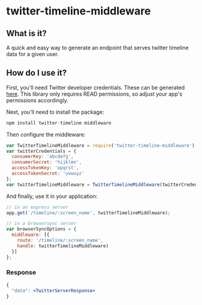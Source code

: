 # twitter-timeline-middleware

## What is it?
A quick and easy way to generate an endpoint that serves twitter timeline data for a given user.

## How do I use it?
First, you'll need Twitter developer credentials. These can be generated
[here](https://apps.twitter.com/). This library only requires READ permissions,
so adjust your app's permissions accordingly.

Next, you'll need to install the package:

```javascript
npm install twitter-timeline-middleware
```

Then configure the middleware:

```javascript
var TwitterTimelineMiddleware = require('twitter-timeline-middleware');
var twitterCredentials = {
  consumerKey: 'abcdefg',
  consumerSecret: 'hijklmn',
  accessTokenKey: 'opqrst',
  accessTokenSecret: 'uvwxyz'
};
var twitterTimelineMiddleware = TwitterTimelineMiddleware(twitterCredentials);
```

And finally, use it in your application:

```javascript
// in an express server
app.get('/timeline/:screen_name', twitterTimelineMiddleware);

// in a browsersync server
var browserSyncOptions = {
  middleware: [{
    route: '/timeline/:screen_name',
    handle: twitterTimelineMiddleware)
  }]
};
```

### Response

```jsx
{
  "data": <TwitterServerResponse>
}
```
